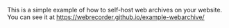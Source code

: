 This is a simple example of how to self-host web archives on your website. You can see it at https://webrecorder.github.io/example-webarchive/
